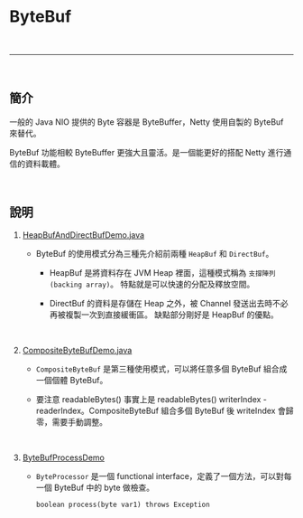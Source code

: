 # ByteBuf

<br>

-------------------

<br>

## 簡介

一般的 Java NIO 提供的 Byte 容器是 ByteBuffer，Netty 使用自製的 ByteBuf 來替代。

ByteBuf 功能相較 ByteBuffer 更強大且靈活。是一個能更好的搭配 Netty 進行通信的資料載體。

<br>

## 說明

1.  [HeapBufAndDirectBufDemo.java](./src/main/java/com/frizo/nettynote/bytebuf/HeapBufAndDirectBufDemo.java)
    
    *   ByteBuf 的使用模式分為三種先介紹前兩種 `HeapBuf` 和 `DirectBuf`。
    
        *   HeapBuf 是將資料存在 JVM Heap 裡面，這種模式稱為 `支撐陣列 (backing array)`。
            特點就是可以快速的分配及釋放空間。
            
        *   DirectBuf 的資料是存儲在 Heap 之外，被 Channel 發送出去時不必再被複製一次到直接緩衝區。
            缺點部分剛好是 HeapBuf 的優點。
            
    <br>

2.  [CompositeByteBufDemo.java](./src/main/java/com/frizo/nettynote/bytebuf/CompositeByteBufDemo.java)

    *  `CompositeByteBuf` 是第三種使用模式，可以將任意多個 ByteBuf 組合成一個個體 ByteBuf。
    
    *   要注意 readableBytes() 事實上是 readableBytes() writerIndex - readerIndex。CompositeByteBuf 組合多個 ByteBuf 後 
        writeIndex 會歸零，需要手動調整。
        
    <br>
    
3.  [ByteBufProcessDemo](./src/main/java/com/frizo/nettynote/bytebuf/ByteBufProcessDemo.java)

    *   `ByteProcessor` 是一個 functional interface，定義了一個方法，可以對每一個 ByteBuf 中的 byte 做檢查。
    
        `boolean process(byte var1) throws Exception`